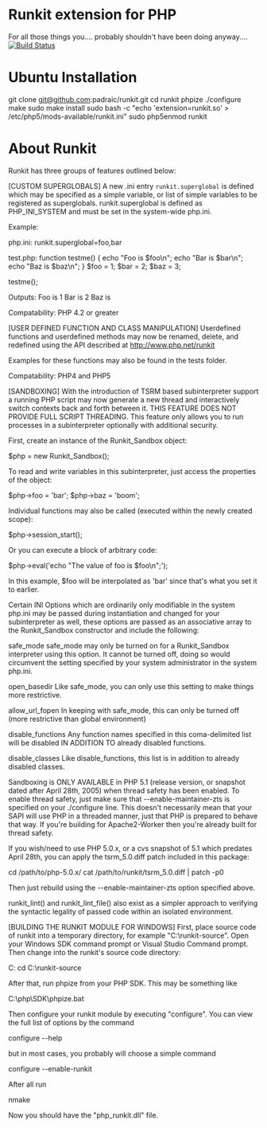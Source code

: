 Runkit extension for PHP
========================

For all those things you.... probably shouldn't have been doing anyway....
[![Build Status](https://travis-ci.org/padraic/runkit.svg?branch=master)](https://travis-ci.org/padraic/runkit)

Ubuntu Installation
===================

  git clone git@github.com:padraic/runkit.git
  cd runkit
  phpize
  ./configure
  make
  sudo make install
  sudo bash -c "echo 'extension=runkit.so' > /etc/php5/mods-available/runkit.ini"
  sudo php5enmod runkit

About Runkit
============

Runkit has three groups of features outlined below:


[CUSTOM SUPERGLOBALS]
A new .ini entry `runkit.superglobal` is defined which may be specified as a simple variable, or list of simple variables to be registered as
superglobals.  runkit.superglobal is defined as PHP_INI_SYSTEM and must be set in the system-wide php.ini.

Example:

php.ini:
runkit.superglobal=foo,bar

test.php:
function testme() {
  echo "Foo is $foo\n";
  echo "Bar is $bar\n";
  echo "Baz is $baz\n";
}
$foo = 1;
$bar = 2;
$baz = 3;

testme();

Outputs:
Foo is 1
Bar is 2
Baz is


Compatability: PHP 4.2 or greater


[USER DEFINED FUNCTION AND CLASS MANIPULATION]
Userdefined functions and userdefined methods may now be renamed, delete, and redefined using the API described at http://www.php.net/runkit

Examples for these functions may also be found in the tests folder.

Compatability: PHP4 and PHP5


[SANDBOXING]
With the introduction of TSRM based subinterpreter support a running PHP script may now generate a new thread and interactively switch contexts back and
forth between it.  THIS FEATURE DOES NOT PROVIDE FULL SCRIPT THREADING.  This feature only allows you to run processes in a subinterpreter optionally
with additional security.

First, create an instance of the Runkit_Sandbox object:

$php = new Runkit_Sandbox();

To read and write variables in this subinterpreter, just access the properties of the object:

$php->foo = 'bar';
$php->baz = 'boom';

Individual functions may also be called (executed within the newly created scope):

$php->session_start();

Or you can execute a block of arbitrary code:

$php->eval('echo "The value of foo is $foo\n";');

In this example, $foo will be interpolated as 'bar' since that's what you set it to earlier.

Certain INI Options which are ordinarily only modifiable in the system php.ini may be passed during instantiation and changed for your subinterpreter as
well, these options are passed as an associative array to the Runkit_Sandbox constructor and include the following:

safe_mode			safe_mode may only be turned on for a Runkit_Sandbox interpreter using this option.  It cannot be turned off, doing so would
					circumvent the setting specified by your system administrator in the system php.ini.

open_basedir		Like safe_mode, you can only use this setting to make things more restrictive.

allow_url_fopen		In keeping with safe_mode, this can only be turned off (more restrictive than global environment)

disable_functions	Any function names specified in this coma-delimited list will be disabled IN ADDITION TO already disabled functions.

disable_classes		Like disable_functions, this list is in addition to already disabled classes.

Sandboxing is ONLY AVAILABLE in PHP 5.1 (release version, or snapshot dated after April 28th, 2005) when thread safety has been enabled.  To enable
thread safety, just make sure that --enable-maintainer-zts is specified on your ./configure line.  This doesn't necessarily mean that your SAPI will use
PHP in a threaded manner, just that PHP is prepared to behave that way.  If you're building for Apache2-Worker then you're already built for thread
safety.

If you wish/need to use PHP 5.0.x, or a cvs snapshot of 5.1 which predates April 28th, you can apply the tsrm_5.0.diff patch included in this package:

cd /path/to/php-5.0.x/
cat /path/to/runkit/tsrm_5.0.diff | patch -p0

Then just rebuild using the --enable-maintainer-zts option specified above.


runkit_lint() and runkit_lint_file() also exist as a simpler approach to verifying the syntactic legality of passed code within an isolated environment.


[BUILDING THE RUNKIT MODULE FOR WINDOWS]
First, place source code of runkit into a temporary directory, for example "C:\runkit-source".
Open your Windows SDK command prompt or Visual Studio Command prompt.
Then change into the runkit's source code directory:

C:
cd C:\runkit-source

After that, run phpize from your PHP SDK. This may be something like

C:\php\SDK\phpize.bat

Then configure your runkit module by executing "configure". You can view the full list of options by the command

configure --help

but in most cases, you probably will choose a simple command

configure --enable-runkit

After all run

nmake

Now you should have the "php_runkit.dll" file.
